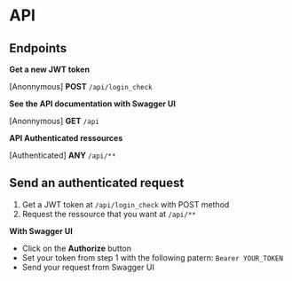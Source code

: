 # API

## Endpoints

**Get a new JWT token**

[Anonnymous] **POST** `/api/login_check`

**See the API documentation with Swagger UI**

[Anonnymous] **GET** `/api`

**API Authenticated ressources**

[Authenticated] **ANY** `/api/**`

## Send an authenticated request

1. Get a JWT token at `/api/login_check` with POST method
2. Request the ressource that you want at `/api/**`

**With Swagger UI**

- Click on the **Authorize** button
- Set your token from step 1 with the following patern: `Bearer YOUR_TOKEN`
- Send your request from Swagger UI
